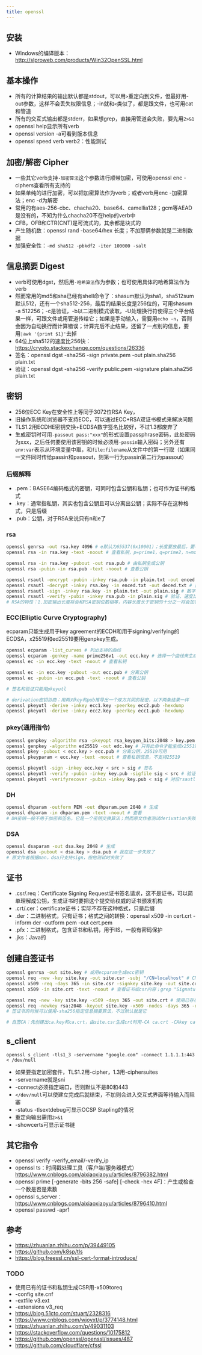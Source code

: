 ```yaml
---
title: openssl
---
```


## 安装

* Windows的编译版本：http://slproweb.com/products/Win32OpenSSL.html

## 基本操作

* 所有的计算结果的输出默认都是stdout，可以用`>`重定向到文件，但最好用-out参数，这样不会丢失权限信息；-in就和`<`类似了，都是跟文件，也可用cat和管道
* 所有的交互式输出都是stderr，如果想grep，直接用管道会失败，要先用`2>&1`
* openssl help显示所有verb
* openssl version -a可看到版本信息
* openssl speed verb verb2：性能测试

## 加密/解密 Cipher

* 一些其它verb支持`-加密算法`这个参数进行顺带加密，可使用openssl enc -ciphers查看所有支持的
* 如果单纯的进行加密，可以把加密算法作为verb；或者verb用enc -加密算法；enc -d为解密
* 常用的有aes-256-cbc、chacha20、base64、camellia128；gcm等AEAD是没有的，不知为什么chacha20不在help的verb中
* CFB，OFB和CTR(CNT)是可流式的，其余都是块式的
* 产生随机数：openssl rand -base64/hex 长度；不加那俩参数就是二进制数据
* 加强安全性：`-md sha512 -pbkdf2 -iter 100000 -salt`

## 信息摘要 Digest

* verb可使用dgst，然后用`-哈希算法`作为参数；也可使用具体的哈希算法作为verb
* 然而常用的md5和sha已经有shell命令了：shasum默认为sha1，sha512sum默认512，还有一个sha512-256，最后的结果长度是256位的，可用shasum -a 512256；-c是验证，-b以二进制模式读取，-U处理换行符使得三个平台结果一样，可跟文件或用管道传给它；如果是手动输入，需要用`echo -n`，否则会因为自动换行而计算错误；计算完后不止结果，还留了一点别的信息，要用`|awk '{print $1}'`去掉
* 64位上sha512的速度比256快：https://crypto.stackexchange.com/questions/26336
* 签名：openssl dgst -sha256 -sign private.pem -out plain.sha256 plain.txt
* 验证：openssl dgst -sha256 -verify public.pem -signature plain.sha256 plain.txt

## 密钥

* 256位ECC Key在安全性上等同于3072位RSA Key，
* 旧操作系统和浏览器不支持ECC，可以通过ECC+RSA双证书模式来解决问题
* TLS1.2用ECDHE密钥交换+ECDSA数字签名比较好，不过1.3都废弃了
* 生成密钥时可用`-passout pass:"xxx"`的形式设置passphrase密码，此处密码为xxx，之后任何要使用该密钥的时候必须用`-passin`输入密码；另外还有`env:var`表示从环境变量中取，和`file:filename`从文件中的第一行取（如果同一文件同时传给passin和passout，则第一行为passin第二行为passout）

### 后缀解释

* .pem：BASE64编码格式的密钥，可同时包含公钥和私钥；也可作为证书的格式
* .key：通常指私钥，其实也包含公钥且可以分离出公钥；实际不存在这种格式，只是后缀
* .pub：公钥，对于RSA来说只有n和e了

### rsa

```bash
openssl genrsa -out rsa.key 4096 # e默认为65537(0x10001)；长度要放最后，要不就在前面加-genkey，默认2048；chrome已不支持1024位的了
openssl rsa -in rsa.key -text -noout # 查看私钥，p=prime1，q=prime2，n=modulus，e=publicExponent，d=privateExponent，exponent1=d mod (p-1)，exponent2=d mod (q-1)，coefficient=(inverse of q) mod p；不加-noout会在最后又把文件内容输出一遍

openssl rsa -in rsa.key -pubout -out rsa.pub # 由私钥生成公钥
openssl rsa -pubin -in rsa.pub -text -noout # 查看公钥

openssl rsautl -encrypt -pubin -inkey rsa.pub -in plain.txt -out enced.txt # 数据加密；也可用-certin证书中的公钥加密
openssl rsautl -decrypt -inkey rsa.key -in enced.txt -out deced.txt # 数据解密
openssl rsautl -sign -inkey rsa.key -in plain.txt -out plain.sig # 数字签名，实际使用时plain.txt中应为真正文件的哈希
openssl rsautl -verify -pubin -inkey rsa.pub -in plain.sig # 验证，速度比签名快得多
# RSA的特性：1.加密输出长度将会和RSA密钥位数相等，内容长度长于密钥的十分之一将会加密失败。2.签名就是加密，验证就是解密且能知道原来的内容。
```

### ECC(Elliptic Curve Cryptography)

ecparam只能生成用于key agreement的ECDH和用于signing/verifying的ECDSA，x25519和ed25519要用genpkey生成。

```bash
openssl ecparam -list_curves # 列出支持的曲线
openssl ecparam -genkey -name prime256v1 -out ecc.key # 选择一个曲线来生成密钥；此曲线也叫secp256r1
openssl ec -in ecc.key -text -noout # 查看私钥

openssl ec -in ecc.key -pubout -out ecc.pub # 分离公钥
openssl ec -pubin -in ecc.pub -text -noout # 查看公钥

# 签名和验证只能用pkeyutl

# derivation密钥协商：用两对key和pub推导出一个双方共同的秘密，以下两条结果一样
openssl pkeyutl -derive -inkey ecc1.key -peerkey ecc2.pub -hexdump
openssl pkeyutl -derive -inkey ecc2.key -peerkey ecc1.pub -hexdump
```

### pkey(通用指令)

```bash
openssl genpkey -algorithm rsa -pkeyopt rsa_keygen_bits:2048 > key.pem # 生成密钥
openssl genpkey -algorithm ed25519 -out edc.key # 只有此命令才能生成x25519和ed25519
openssl pkey -pubout < ecc.key > ecc.pub # 分离公钥，25519可用
openssl pkeyparam < ecc.key -text -noout # 查看私钥信息，不支持25519

openssl pkeyutl -sign -inkey ecc.key < src > sig # 签名
openssl pkeyutl -verify -pubin -inkey key.pub -sigfile sig < src # 验证原文件的有效性
openssl pkeyutl -verifyrecover -pubin -inkey key.pub < sig # 对应rsautl的verify，但我测试RSA时说The input data looks too long to be a hash；ECC不支持此指令
```

### DH

```bash
openssl dhparam -outform PEM -out dhparam.pem 2048 # 生成
openssl dhparam -in dhparam.pem -text -noout # 查看
# DH密钥一般不用于加密和签名，它是一个密钥交换算法；然而原文作者测试derivation失败了
```

### DSA

```bash
openssl dsaparam -out dsa.key 2048 # 生成
openssl dsa -pubout < dsa.key > dsa.pub # 我在这一步失败了
# 原文作者根据man，dsa只支持sign，但他测试时失败了
```

## 证书

* .csr/.req：Certificate Signing Request证书签名请求，这不是证书，可以简单理解成公钥，生成证书时要把这个提交给权威的证书颁发机构
* .crt/.cer：certificate证书；实际不存在这种格式，只是后缀
* .der：二进制格式，只有证书；格式之间的转换：openssl x509 -in cert.crt -inform der -outform pem -out cert.pem
* .pfx：二进制格式，包含证书和私钥，用于IIS，一般有密码保护
* .jks：Java的

## 创建自签证书

```bash
openssl genrsa -out site.key # 或用ecparam生成ecc密钥
openssl req -new -key site.key -out site.csr -subj "/CN=localhost" # CN为CommonName一般是域名全称，/C是国家；如果不加会进入交互模式
openssl x509 -req -days 365 -in site.csr -signkey site.key -out site.crt # 自签生成证书，版本是1
openssl x509 -in site.crt -text -noout # 查看证书或csr内容；grep "Signature Algorithm"能看到算法，-subject可以看到信息字段

openssl req -new -key site.key -x509 -days 365 -out site.crt # 使用已存在的密钥创建证书，跳过生成csr，但仍需指定想要的字段；版本是3
openssl req -newkey rsa:2048 -keyout site.key -x509 -nodes -days 365 -out site.crt # 一步完成；nodes为不加密密钥，无此参数时会交互时询问
# 签证书的时候可以使用-sha256指定信息摘要算法，不过默认就是它

# 自签CA：先创建出ca.key和ca.crt，由site.csr生成crt时用-CA ca.crt -CAkey ca.key -CAcreateserial即可；验证用openssl verify -CAfile ca.pem site.crt；另外也有单独的ca verb
```

## s_client

```
openssl s_client -tls1_3 -servername "google.com" -connect 1.1.1.1:443 < /dev/null
```

* 如果要指定加密套件，TLS1.2用-cipher，1.3用-ciphersuites
* -servername就是sni
* -connect必须指定端口，否则默认不是80和443
* `</dev/null`可以使建立完成后就结束，不加则会进入交互式界面等待输入而阻塞
* -status -tlsextdebug可显示OCSP Stapling的情况
* 重定向输出需用`2>&1`
* -showcerts可显示证书链

## 其它指令

* openssl verify -verify_email/-verify_ip
* openssl ts：时间戳处理工具（客户端/服务器模式）https://www.cnblogs.com/aixiaoxiaoyu/articles/8796382.html
* openssl prime [-generate -bits 256 -safe] [-check -hex 4F]：产生或检查一个数是否是素数
* openssl s_server：https://www.cnblogs.com/aixiaoxiaoyu/articles/8796410.html
* openssl passwd -apr1

## 参考

* https://zhuanlan.zhihu.com/p/39449105
* https://github.com/k8sp/tls
* https://blog.freessl.cn/ssl-cert-format-introduce/

### TODO

* 使用已有的证书和私钥生成CSR用-x509toreq
* -config site.cnf
* -extfile v3.ext
* -extensions v3_req
* https://blog.51cto.com/stuart/2328316
* https://www.cnblogs.com/wjoyxt/p/3774148.html
* https://zhuanlan.zhihu.com/p/49031103
* https://stackoverflow.com/questions/10175812
* https://github.com/openssl/openssl/issues/487
* https://github.com/cloudflare/cfssl
